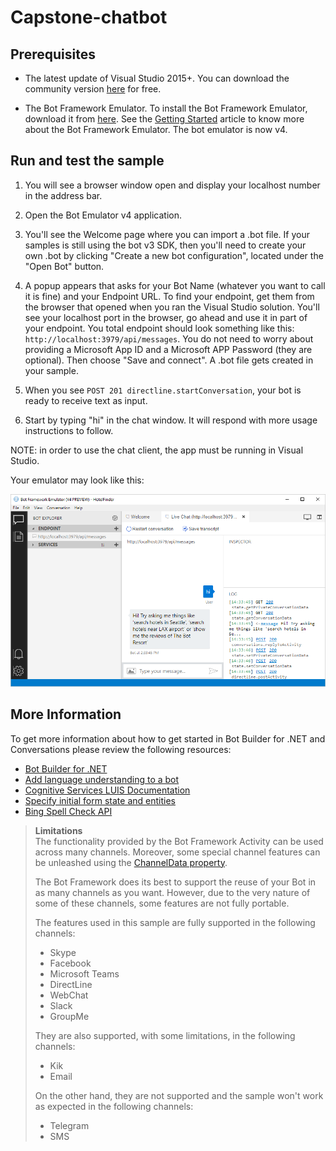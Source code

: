 # Capstone-chatbot

## Prerequisites

* The latest update of Visual Studio 2015+. You can download the community version [here](http://www.visualstudio.com) for free.

* The Bot Framework Emulator. To install the Bot Framework Emulator, download it from [here](https://emulator.botframework.com/). See the [Getting Started](https://github.com/microsoft/botframework-emulator/wiki/Getting-Started) article to know more about the Bot Framework Emulator. The bot emulator is now v4.


## Run and test the sample

1. You will see a browser window open and display your localhost number in the address bar.

1. Open the Bot Emulator v4 application. 

1. You'll see the Welcome page where you can import a .bot file. If your samples is still using the bot v3 SDK, then you'll need to create your own .bot by clicking "Create a new bot configuration", located under the "Open Bot" button.

1. A popup appears that asks for your Bot Name (whatever you want to call it is fine) and your Endpoint URL. To find your endpoint, get them from the browser that opened when you ran the Visual Studio solution. You'll see your localhost port in the browser, go ahead and use it in part of your endpoint. You total endpoint should look something like this: `http://localhost:3979/api/messages`. You do not need to worry about providing a Microsoft App ID and a Microsoft APP Password (they are optional). Then choose "Save and connect". A .bot file gets created in your sample.

1. When you see `POST 201 directline.startConversation`, your bot is ready to receive text as input.

1. Start by typing "hi" in the chat window. It will respond with more usage instructions to follow.

NOTE: in order to use the chat client, the app must be running in Visual Studio.

Your emulator may look like this:

![Emulator in use](images/bot-emulator-result.png)

## More Information

To get more information about how to get started in Bot Builder for .NET and Conversations please review the following resources:
* [Bot Builder for .NET](https://docs.microsoft.com/en-us/bot-framework/dotnet/)
* [Add language understanding to a bot](https://docs.microsoft.com/en-us/bot-framework/cognitive-services-add-bot-language)
* [Cognitive Services LUIS Documentation](https://docs.microsoft.com/en-us/azure/cognitive-services/luis/home)
* [Specify initial form state and entities](https://docs.microsoft.com/en-us/bot-framework/dotnet/bot-builder-dotnet-formflow-advanced#specify-initial-form-state-and-entities)
* [Bing Spell Check API](https://www.microsoft.com/cognitive-services/en-us/bing-spell-check-api)

> **Limitations**  
> The functionality provided by the Bot Framework Activity can be used across many channels. Moreover, some special channel features can be unleashed using the [ChannelData property](https://docs.microsoft.com/en-us/bot-framework/dotnet/bot-builder-dotnet-channeldata).
> 
> The Bot Framework does its best to support the reuse of your Bot in as many channels as you want. However, due to the very nature of some of these channels, some features are not fully portable.
> 
> The features used in this sample are fully supported in the following channels:
> - Skype
> - Facebook
> - Microsoft Teams
> - DirectLine
> - WebChat
> - Slack
> - GroupMe
> 
> They are also supported, with some limitations, in the following channels:
> - Kik
> - Email
> 
> On the other hand, they are not supported and the sample won't work as expected in the following channels:
> - Telegram
> - SMS

